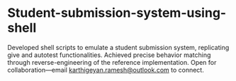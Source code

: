 # Student-submission-system-using-shell
Developed shell scripts to emulate a student submission system, replicating give and autotest functionalities. Achieved precise behavior matching through reverse-engineering of the reference implementation. Open for collaboration—email karthigeyan.ramesh@outlook.com to connect.
